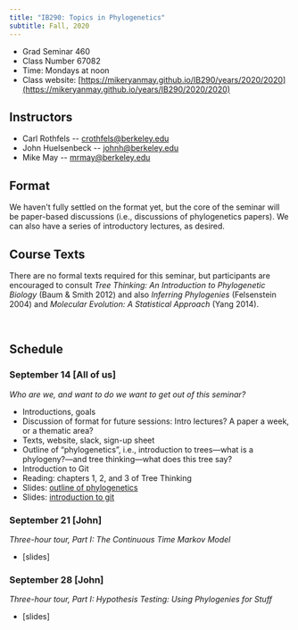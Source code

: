 ```yaml
---
title: "IB290: Topics in Phylogenetics"
subtitle: Fall, 2020
---
```


* Grad Seminar 460
* Class Number 67082
* Time: Mondays at noon
* Class website: [https://mikeryanmay.github.io/IB290/years/2020/2020](https://mikeryanmay.github.io/years/IB290/2020/2020)


## Instructors

* Carl Rothfels -- crothfels@berkeley.edu
* John Huelsenbeck -- johnh@berkeley.edu
* Mike May -- mrmay@berkeley.edu


## Format

We haven't fully settled on the format yet, but the core of the seminar will be paper-based discussions (i.e., discussions of phylogenetics papers). We can also have a series of introductory lectures, as desired.


## Course Texts

There are no formal texts required for this seminar, but participants are encouraged to consult *Tree Thinking: An Introduction to Phylogenetic Biology* (Baum & Smith 2012) and also *Inferring Phylogenies* (Felsenstein 2004) and *Molecular Evolution: A Statistical Approach* (Yang 2014).


&nbsp;
## Schedule

### September 14 [All of us]

*Who are we, and want to do we want to get out of this seminar?*
* Introductions, goals
* Discussion of format for future sessions: Intro lectures? A paper a week, or a thematic area?
* Texts, website, slack, sign-up sheet
* Outline of “phylogenetics”, i.e., introduction to trees—what is a phylogeny?—and tree thinking—what does this tree say?
* Introduction to Git
* Reading: chapters 1, 2, and 3 of Tree Thinking
* Slides: [outline of phylogenetics]( https://github.com/mikeryanmay/IB290/blob/master/years/2020/presentations/Mtg01_intro.ppt)
* Slides: [introduction to git](https://github.com/mikeryanmay/IB290/blob/master/content/lecture_slides/git.pdf)


### September 21 [John]
*Three-hour tour, Part I: The Continuous Time Markov Model*
* [slides]

### September 28 [John]
*Three-hour tour, Part I: Hypothesis Testing: Using Phylogenies for Stuff*
* [slides]
